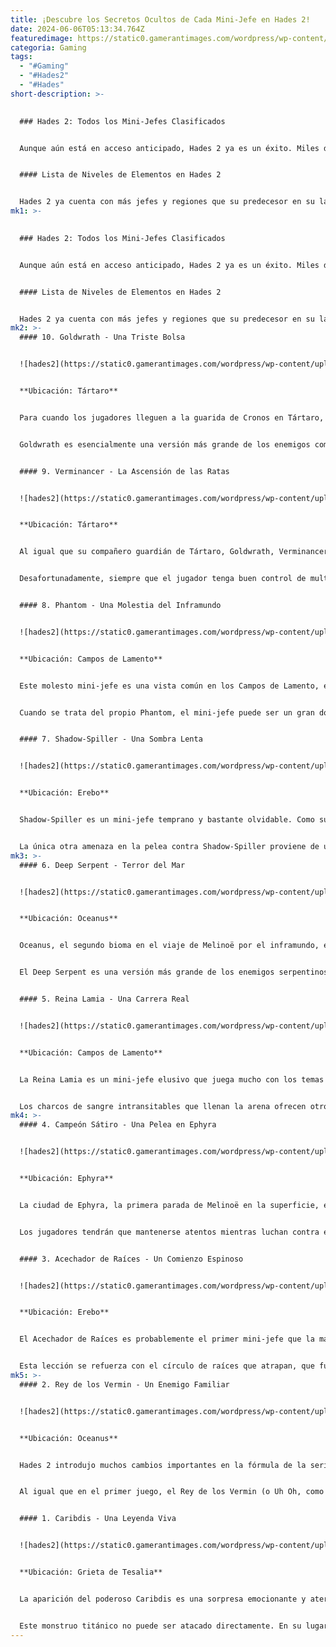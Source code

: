 ```yaml
---
title: ¡Descubre los Secretos Ocultos de Cada Mini-Jefe en Hades 2!
date: 2024-06-06T05:13:34.764Z
featuredimage: https://static0.gamerantimages.com/wordpress/wp-content/uploads/2024/06/mixcollage-03-jun-2024-03-58-pm-6571.jpg?q=49&fit=contain&w=1140&h=&dpr=2
categoria: Gaming
tags:
  - "#Gaming"
  - "#Hades2"
  - "#Hades"
short-description: >-
  

  ### Hades 2: Todos los Mini-Jefes Clasificados


  Aunque aún está en acceso anticipado, Hades 2 ya es un éxito. Miles de fanáticos están emprendiendo el viaje al inframundo para enfrentarse a Cronos, y en el camino, se han encontrado con serios desafíos.


  #### Lista de Niveles de Elementos en Hades 2


  Hades 2 ya cuenta con más jefes y regiones que su predecesor en su lanzamiento completo, y la secuela solo va a crecer a medida que se acerque a su lanzamiento oficial. Además de enemigos importantes como el propio
mk1: >-
  

  ### Hades 2: Todos los Mini-Jefes Clasificados


  Aunque aún está en acceso anticipado, Hades 2 ya es un éxito. Miles de fanáticos están emprendiendo el viaje al inframundo para enfrentarse a Cronos, y en el camino, se han encontrado con serios desafíos.


  #### Lista de Niveles de Elementos en Hades 2


  Hades 2 ya cuenta con más jefes y regiones que su predecesor en su lanzamiento completo, y la secuela solo va a crecer a medida que se acerque a su lanzamiento oficial. Además de enemigos importantes como el propio Cronos, actualmente hay diez mini-jefes que los jugadores pueden encontrar durante su búsqueda en el inframundo. Aquí están todos los mini-jefes en la versión actual de Hades 2.
mk2: >-
  #### 10. Goldwrath - Una Triste Bolsa


  ![hades2](https://static0.gamerantimages.com/wordpress/wp-content/uploads/2024/06/hades-2-goldwrath.jpg?q=70&fit=crop&w=1500&dpr=1 "hades2")


  **Ubicación: Tártaro**


  Para cuando los jugadores lleguen a la guarida de Cronos en Tártaro, las cosas se habrán vuelto muy caóticas. La región final consiste en una carrera frenética hacia el jefe a través de una serie de cámaras numeradas llenas de algunos de los enemigos más rápidos y brutales del juego. En el camino, los pasadizos laterales tientan a los jugadores con recompensas adicionales, y detrás de una de estas puertas se encuentra Goldwrath.


  Goldwrath es esencialmente una versión más grande de los enemigos comunes de bolsa de monedas que se pueden encontrar en todo Tártaro. Tiene un gran y devastador ataque láser que puede reducir la barra de salud del jugador en un instante, y también deja caer monedas explosivas en el suelo a su alrededor para disuadir a los atacantes cuerpo a cuerpo. Desafortunadamente, esto es todo lo que Goldwrath tiene a su favor. Es un enemigo muy predecible, y una vez que los jugadores aprendan a esquivar su láser, pueden derrotarlo sin mucha dificultad.


  #### 9. Verminancer - La Ascensión de las Ratas


  ![hades2](https://static0.gamerantimages.com/wordpress/wp-content/uploads/2024/06/hades-2-verminancer.jpg?q=70&fit=crop&w=1500&dpr=1 "hades2")


  **Ubicación: Tártaro**


  Al igual que su compañero guardián de Tártaro, Goldwrath, Verminancer es una versión más grande de un enemigo común encontrado en la región donde se lucha, Tártaro. Este imponente enemigo, al igual que sus contrapartes más pequeñas, convoca ratas para luchar, pero vienen en cantidades mucho mayores de lo normal. Un buen control de multitudes es clave para el éxito en esta batalla contra el mini-jefe.


  Desafortunadamente, siempre que el jugador tenga buen control de multitudes, la pelea se desmorona. Verminancer no representa mucha amenaza por sí solo, y si el jugador puede manejar las hordas, el mini-jefe debería caer bastante rápido. Verminancer simplemente no tiene el conjunto de movimientos o la personalidad para competir con algunos de los mini-jefes más memorables y únicos que Hades 2 tiene para ofrecer.


  #### 8. Phantom - Una Molestia del Inframundo


  ![hades2](https://static0.gamerantimages.com/wordpress/wp-content/uploads/2024/06/hades-2-phantom.jpg?q=70&fit=crop&w=1500&dpr=1 "hades2")


  **Ubicación: Campos de Lamento**


  Este molesto mini-jefe es una vista común en los Campos de Lamento, el tercer bioma en Hades 2. Es bastante obvio que recuerda a los vampiros, con sus túnicas oscuras, piel pálida y largas garras manchadas de sangre. El monstruo aparece primero entre una multitud de pequeños enemigos relativamente inofensivos que aún pueden servir como distracciones muy letales para los jugadores desprevenidos.


  Cuando se trata del propio Phantom, el mini-jefe puede ser un gran dolor de cabeza. La criatura puede teletransportarse libremente por la arena, prolongando innecesariamente el encuentro para las construcciones cuerpo a cuerpo. Tiene un ataque de vórtice de largo alcance que puede absorber a los jugadores y causar un daño masivo, y una rápida andanada de garras para rematar. Cuando se combina con su sorprendentemente gran barra de salud, el Phantom representa un aumento de dificultad severo para los jugadores desprevenidos.


  #### 7. Shadow-Spiller - Una Sombra Lenta


  ![hades2](https://static0.gamerantimages.com/wordpress/wp-content/uploads/2024/06/hades-2-shadow-spiller.jpg?q=70&fit=crop&w=1500&dpr=1 "hades2")


  **Ubicación: Erebo**


  Shadow-Spiller es un mini-jefe temprano y bastante olvidable. Como sugiere el nombre, esta gran masa de tentáculos extiende una oscuridad impenetrable por la arena, pero mientras Melinoë esté cerca, la oscuridad se despeja lo suficiente como para ver al enemigo. Aparte de este truco, su único ataque real es balancear un gran tentáculo en forma de garrote en un amplio arco cerca de su cuerpo. Este ataque está bien telegrafiado y es relativamente fácil de esquivar.


  La única otra amenaza en la pelea contra Shadow-Spiller proviene de un pequeño puñado de otros enemigos tentaculares que periódicamente disparan proyectiles teledirigidos lentos hacia Melinoë. Estos también son bastante fáciles de esquivar, y dado que los enemigos suelen acechar fuera de la nube de oscuridad de Shadow-Spiller, también es bastante trivial destruirlos antes de enfrentarse al mini-jefe en sí. En resumen, Shadow-Spiller es un enemigo visualmente interesante pero funcionalmente olvidable.
mk3: >-
  #### 6. Deep Serpent - Terror del Mar


  ![hades2](https://static0.gamerantimages.com/wordpress/wp-content/uploads/2024/06/hades-2-deep-serpent.jpg?q=70&fit=crop&w=1500&dpr=1 "hades2")


  **Ubicación: Oceanus**


  Oceanus, el segundo bioma en el viaje de Melinoë por el inframundo, es un reino muy náutico, que lo distingue bastante de los reinos que Zagreus atravesó en el primer juego. Fiel a su forma, la mayoría de los enemigos aquí son monstruos marinos, como bancos de peces, cangrejos gigantes y, por supuesto, serpientes marinas.


  El Deep Serpent es una versión más grande de los enemigos serpentinos que se pueden encontrar en todo Oceanus, y fiel a su forma, también tiene un mayor impacto. Este monstruo lanza proyectiles que pueden cubrir toda la pantalla, lo cual es un gran desafío cuando se combina con el espacio limitado en la arena donde se lucha. El Deep Serpent es un desafío considerable, pero un enemigo temáticamente muy apropiado, y puede hacer que la pelea sea muy envolvente.


  #### 5. Reina Lamia - Una Carrera Real


  ![hades2](https://static0.gamerantimages.com/wordpress/wp-content/uploads/2024/06/hades-2-queen-lamia.jpg?q=70&fit=crop&w=1500&dpr=1 "hades2")


  **Ubicación: Campos de Lamento**


  La Reina Lamia es un mini-jefe elusivo que juega mucho con los temas del juego de alta movilidad y movimiento constante. El jefe y sus secuaces son en gran parte estacionarios, pero los proyectiles mágicos que conjuran seguirán persistentemente a Melinoë por toda la arena. Esto hace que sea un gran desafío para los jugadores derribar a cualquier enemigo antes de que los proyectiles los alcancen y causen un gran daño.


  Los charcos de sangre intransitables que llenan la arena ofrecen otro desafío, ya que Melinoë debe atravesarlos rápidamente para alcanzar a sus enemigos. Quedarse atrapado en una pequeña isla sin un dash disponible en un momento crítico podría significar el desastre. Aunque la Reina Lamia parece solo otro enemigo de gran tamaño, su arena ingeniosamente diseñada convierte la pelea en un rompecabezas envolvente para que los jugadores practiquen sus tácticas de golpear y correr.
mk4: >-
  #### 4. Campeón Sátiro - Una Pelea en Ephyra


  ![hades2](https://static0.gamerantimages.com/wordpress/wp-content/uploads/2024/06/hades-2-satyr-champion.jpg?q=70&fit=crop&w=1500&dpr=1 "hades2")


  **Ubicación: Ephyra**


  La ciudad de Ephyra, la primera parada de Melinoë en la superficie, es un bioma único con solo un mini-jefe rondando por sus calles en ruinas. El Campeón Sátiro aparece visualmente similar a los guerreros sátiros que se luchan en Tártaro, pero trae un enfoque único a la batalla. El Campeón lucha a distancia con una mortal ballesta, lo que lo convierte en un enemigo astuto y un verdadero desafío para los luchadores cuerpo a cuerpo.


  Los jugadores tendrán que mantenerse atentos mientras luchan contra el Campeón Sátiro. Controlando a los enemigos menores que esta criatura invoca, Melinoë puede maximizar el daño de los espíritus aprisionados en el pilón que el Campeón está protegiendo. Esto puede dar a los jugadores una gran ventaja, pero si no son cuidadosos y rápidos para esquivar, el Campeón aún los derribará con facilidad.


  #### 3. Acechador de Raíces - Un Comienzo Espinoso


  ![hades2](https://static0.gamerantimages.com/wordpress/wp-content/uploads/2024/06/hades-2-root-stalker.jpg?q=70&fit=crop&w=1500&dpr=1 "hades2")


  **Ubicación: Erebo**


  El Acechador de Raíces es probablemente el primer mini-jefe que la mayoría de los jugadores encontrarán, acechando en los bosques sombreados de Erebo. Este imponente monstruo tiene un conjunto de movimientos relativamente simple que sirve como un tutorial ideal para que el jugador se acostumbre al flujo de combate en Hades 2. Evitar su barrera de espinas y los ataques cuerpo a cuerpo agresivos de su tentáculo compañero requiere alta movilidad, lo cual es esencial para tener éxito contra enemigos más importantes como Cronos.


  Esta lección se refuerza con el círculo de raíces que atrapan, que funcionan de manera similar al propio círculo de atadura de Melinoë, manteniéndola en su lugar y dejándola vulnerable a los castigos. El Acechador de Raíces terminará con muchas carreras tempranas, pero si los jugadores pueden dominar sus movimientos agresivos, estarán bien preparados para enfrentar el resto del juego.
mk5: >-
  #### 2. Rey de los Vermin - Un Enemigo Familiar


  ![hades2](https://static0.gamerantimages.com/wordpress/wp-content/uploads/2024/06/hades-2-king-vermin.jpg?q=70&fit=crop&w=1500&dpr=1 "hades2")


  **Ubicación: Oceanus**


  Hades 2 introdujo muchos cambios importantes en la fórmula de la serie, y aunque muchos de ellos son mejoras, aún hay muchos fanáticos que probablemente sentirán nostalgia por el primer juego. Estos fanáticos probablemente darán la bienvenida al ver al Rey de los Vermin, uno de los mini-jefes más notorios del primer juego, hacer un regreso triunfal en las tuberías y pasadizos de Oceanus.


  Al igual que en el primer juego, el Rey de los Vermin (o Uh Oh, como se llama en el juego) es una rata diminuta con un poder abrumador. Su alta velocidad y agresión lo convierten en un enemigo difícil de mantener a raya, y los explosivos lanzados por sus secuaces hacen que sea muy importante para los jugadores mantener un ojo en su entorno durante la pelea. El Rey de los Vermin es un desafío de alta intensidad y un encantador guiño al primer juego.


  #### 1. Caribdis - Una Leyenda Viva


  ![hades2](https://static0.gamerantimages.com/wordpress/wp-content/uploads/2024/05/hades-2-melinoe-and-charybdis-facing-off.jpg?q=70&fit=crop&w=1500&dpr=1 "hades2")


  **Ubicación: Grieta de Tesalia**


  La aparición del poderoso Caribdis es una sorpresa emocionante y aterradora para los jugadores que se aventuran a través de la flota fantasma de la Grieta de Tesalia. El antiguo mito describe a Caribdis como un monstruo formidable y el creador de un enorme remolino, y Hades 2 hace justicia absoluta a esta leyenda.


  Este monstruo titánico no puede ser atacado directamente. En su lugar, Melinoë debe esperar a que sus tentáculos aparezcan en el naufragio donde está parada. Atacar los tentáculos con cuidado mientras al mismo tiempo esquiva sus ataques implacables es un desafío incluso para un jugador experimentado de Hades, y una fenomenal muestra del juego basado en el movimiento que Hades 2 exige. Entre este emocionante juego y el espectáculo épico de la pelea, enfrentar a Caribdis es un desafío que los fanáticos no olvidarán pronto.
---
```

